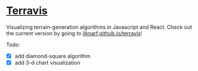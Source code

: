 # [Terravis](http://ilknarf.github.io/terravis)

Visualizing terrain-generation algorithms in Javascript and React. Check out the current version by going to [ilknarf.github.io/terravis](https://ilknarf.github.io/terravis)!

Todo:
- [x] add diamond-square algorithm
- [x] add 3-d chart visualization
